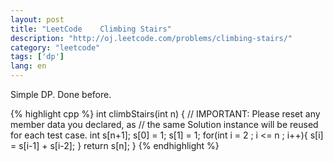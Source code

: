 ```yaml
---
layout: post
title: "LeetCode    Climbing Stairs"
description: "http://oj.leetcode.com/problems/climbing-stairs/"
category: "leetcode"
tags: ['dp']
lang: en
---
```


Simple DP. Done before.

{% highlight cpp %}
  int climbStairs(int n) {
      // IMPORTANT: Please reset any member data you declared, as
      // the same Solution instance will be reused for each test case.
      int s[n+1];
      s[0] = 1; s[1] = 1;
      for(int i = 2 ; i <= n ; i++){
          s[i] = s[i-1] + s[i-2];
      }
      return s[n];
  }
{% endhighlight %}
